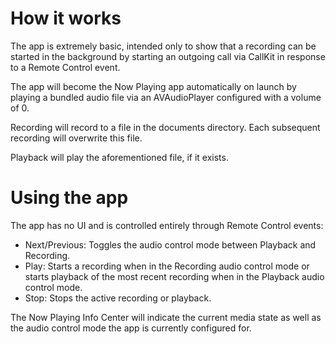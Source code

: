 # How it works

The app is extremely basic, intended only to show that a recording can be started in the background by starting an outgoing call via CallKit in response to a Remote Control event.

The app will become the Now Playing app automatically on launch by playing a bundled audio file via an AVAudioPlayer configured with a volume of 0.

Recording will record to a file in the documents directory. Each subsequent recording will overwrite this file.

Playback will play the aforementioned file, if it exists.

# Using the app

The app has no UI and is controlled entirely through Remote Control events:

+ Next/Previous: Toggles the audio control mode between Playback and Recording.
+ Play: Starts a recording when in the Recording audio control mode or starts playback of the most recent recording when in the Playback audio control mode.
+ Stop: Stops the active recording or playback.

The Now Playing Info Center will indicate the current media state as well as the audio control mode the app is currently configured for.